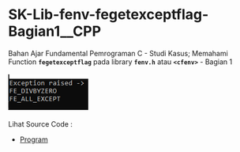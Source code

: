 # SK-Lib-fenv-fegetexceptflag-Bagian1__CPP
Bahan Ajar Fundamental Pemrograman C - Studi Kasus; Memahami Function <code><b>fegetexceptflag</b></code> pada library <code><b>fenv.h</b></code> atau <code><b>&lt;cfenv></b></code> - Bagian 1<br><br>
<img src="https://github.com/RizkyKhapidsyah/SK-Lib-fenv-fegetexceptflag-Bagian1__CPP/blob/master/SK-Lib-fenv-fegetexceptflag-Bagian1__CPP/Result/001.PNG"><br><br>
Lihat Source Code : <br>
- <a href="https://github.com/RizkyKhapidsyah/SK-Lib-fenv-fegetexceptflag-Bagian1__CPP/blob/master/SK-Lib-fenv-fegetexceptflag-Bagian1__CPP/Source.cpp">Program</a>
